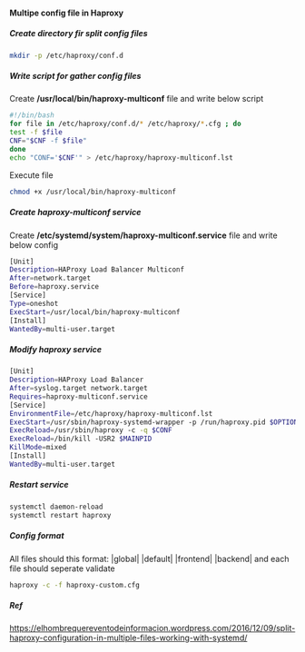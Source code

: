 #### Multipe config file in Haproxy
##### Create directory fir split config files
```bash
mkdir -p /etc/haproxy/conf.d
```
##### Write script for gather config files
Create **/usr/local/bin/haproxy-multiconf** file and write below script
```bash
#!/bin/bash
for file in /etc/haproxy/conf.d/* /etc/haproxy/*.cfg ; do
test -f $file
CNF="$CNF -f $file"
done
echo "CONF='$CNF'" > /etc/haproxy/haproxy-multiconf.lst
```
Execute file
```bash
chmod +x /usr/local/bin/haproxy-multiconf
```
##### Create haproxy-multiconf service
Create **/etc/systemd/system/haproxy-multiconf.service** file and write below config
```bash
[Unit]
Description=HAProxy Load Balancer Multiconf
After=network.target
Before=haproxy.service
[Service]
Type=oneshot
ExecStart=/usr/local/bin/haproxy-multiconf
[Install]
WantedBy=multi-user.target
```
##### Modify haproxy service
```bash
[Unit]
Description=HAProxy Load Balancer
After=syslog.target network.target
Requires=haproxy-multiconf.service
[Service]
EnvironmentFile=/etc/haproxy/haproxy-multiconf.lst
ExecStart=/usr/sbin/haproxy-systemd-wrapper -p /run/haproxy.pid $OPTIONS $CONF
ExecReload=/usr/sbin/haproxy -c -q $CONF
ExecReload=/bin/kill -USR2 $MAINPID
KillMode=mixed
[Install]
WantedBy=multi-user.target
```
##### Restart service
```bash
systemctl daemon-reload
systemctl restart haproxy
```
##### Config format
All files should this format:
|global|
|default|
|frontend|
|backend|
and each file should seperate validate
```bash
haproxy -c -f haproxy-custom.cfg
```
##### Ref
https://elhombrequereventodeinformacion.wordpress.com/2016/12/09/split-haproxy-configuration-in-multiple-files-working-with-systemd/
